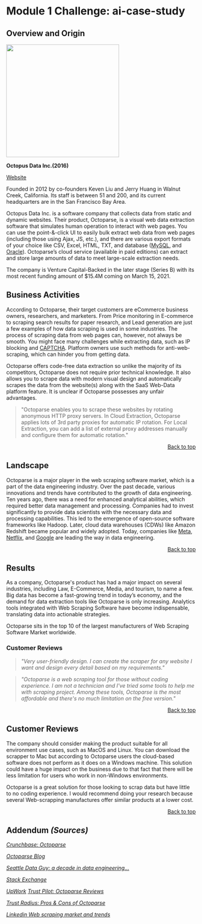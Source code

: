 # Module 1 Challenge: ai-case-study

## Overview and Origin

[<img src="https://www.octoparse.com/_next/static/media/logo.e87773de.svg" width="300">](http://google.com.au/](https://www.octoparse.com/about))

**Octopus Data Inc.(2016)**

[Website](https://www.octoparse.com/)

Founded in 2012 by co-founders Keven Liu and Jerry Huang in Walnut Creek, California. 
Its staff is between 51 and 200, and its current headquarters are in the San Francisco Bay Area. 

Octopus Data Inc. is a software company that collects data from static and dynamic websites. Their product, Octoparse, is a visual web data extraction software that simulates human operation to interact with web pages. You can use the point-&-click UI to easily bulk extract web data from web pages (including those using Ajax, JS, etc.), and there are various export formats of your choice like CSV, Excel, HTML, TXT, and database ([MySQL](https://www.mysql.com/), and [Oracle](https://www.oracle.com/)). Octoparse’s cloud service (available in paid editions) can extract and store large amounts of data to meet large-scale extraction needs.

The company is Venture Capital-Backed in the later stage (Series B)	with its most recent funding amount of $15.4M	coming on March 15, 2021.

## Business Activities

According to Octoparse, their target customers are eCommerce business owners, researchers, and marketers. From Price monitoring in E-commerce to scraping search results for paper research, and Lead generation are just a few examples of how data scraping is used in some industries. The process of scraping data from web pages can, however, not always be smooth. You might face many challenges while extracting data, such as IP blocking and [CAPTCHA](http://www.captcha.net/). Platform owners use such methods for anti-web-scraping, which can hinder you from getting data. 

Octoparse offers code-free data extraction so unlike the majority of its competitors, Octoparse does not require prior technical knowledge. It also allows you to scrape data with modern visual design and automatically scrapes the data from the website(s) along with the SaaS Web-Data platform feature. It is unclear if Octoparse possesses any unfair advantages. 

>"Octoparse enables you to scrape these websites by rotating anonymous HTTP proxy servers. In Cloud Extraction, Octoparse applies lots of 3rd party proxies for automatic IP rotation. For Local Extraction, you can add a list of external proxy addresses manually and configure them for automatic rotation."


<p align="right"> <a href="#top">Back to top</a> </p>

## Landscape


Octoparse is a major player in the web scraping software market, which is a part of the data engineering industry. Over the past decade, various innovations and trends have contributed to the growth of data engineering. Ten years ago, there was a need for enhanced analytical abilities, which required better data management and processing. Companies had to invest significantly to provide data scientists with the necessary data and processing capabilities. This led to the emergence of open-source software frameworks like Hadoop. Later, cloud data warehouses (CDWs) like Amazon Redshift became popular and widely adopted. Today, companies like [Meta](https://www.meta.com/), [Netflix](https://www.netflix.com/), and [Google](https://www.google.com/) are leading the way in data engineering.

  
<p align="right"> <a href="#top">Back to top</a> </p>

## Results

As a company, Octoparse's product has had a major impact on several industries, including Law, E-Commerce, Media, and tourism, to name a few. Big data has become a fast-growing trend in today’s economy, and the demand for data extraction tools like Octoparse is only increasing. Analytics tools integrated with Web Scraping Software have become indispensable, translating data into actionable strategies.

Octoparse sits in the top 10 of the largest manufacturers of Web Scraping Software Market worldwide. 

### Customer Reviews

>*"Very user-friendly design. I can create the scraper for any website I want and design every detail based on my requirements."* 


>*"Octoparse is a web scraping tool for those without coding experience. I am not a technician and I've tried some tools to help me with scraping project. Among these tools, Octoparse is the most affordable and there's no much limitation on the free version."*
 
<p align="right"> <a href="#top">Back to top</a> </p>

## Customer Reviews

The company should consider making the product suitable for all environment use cases, such as MacOS and Linux. You can download the scrapper to Mac but according to Octoparse users 
the cloud-based software does not perform as it does on a Windows machine. This solution could have a huge impact on the business due to that fact that there will be less limitation for users who work in non-Windows environments.

Octoparse is a great solution for those looking to scrap data but have little to no coding experience. I would recommend doing your research because several Web-scrapping manufactures offer similar products at a lower cost. 

<p align="right"> <a href="#top">Back to top</a> </p>

## Addendum *(Sources)*

*[Crunchbase: Octoparse](https://www.octoparse.com/](https://www.crunchbase.com/organization/octopus-data-inc)https://www.crunchbase.com/organization/octopus-data-inc)* 

*[Octoparse Blog](https://www.octoparse.com/](https://www.octoparse.com/blog)https://www.octoparse.com/blog)*

*[Seattle Data Guy: a decade in data engineering...](https://seattledataguy.substack.com/p/a-decade-in-data-engineering-what?utm_campaign=post&utm_medium=web)*

*[Stack Exchange](https://meta.stackexchange.com/questions/38915/creating-an-image-link-in-markdown-format)*

*[UpWork](https://www.upwork.com/resources/best-web-scraper)*
*[Trust Pilot: Octoparse Reviews](https://www.trustpilot.com/reviews/5d5e6160f018690bd05232af)*

*[Trust Radius: Pros & Cons of Octoparse](https://www.trustradius.com/products/octoparse/reviews?qs=pros-and-cons#comparisons)*

*[Linkedin Web scraping market and trends](https://www.linkedin.com/pulse/web-scraping-software-market-size-trends-future-gqtmf/)*




